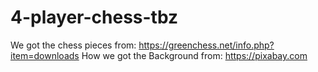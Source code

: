 # 4-player-chess-tbz

We got the chess pieces from: https://greenchess.net/info.php?item=downloads
How we got the Background from: https://pixabay.com
